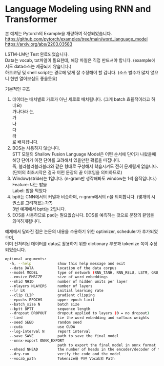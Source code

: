 # Language Modeling using RNN and Transformer

본 예제는 Pytorch의 Example을 개량하여 작성되었습니다.</br>
https://github.com/pytorch/examples/tree/main/word_language_model
https://arxiv.org/abs/2203.03583

LSTM-LM만 Test 완료되었습니다.</br>
Data는 vocab, txt파일이 필요한데, 해당 파일은 직접 만드셔야 합니다. (example에서도 data소스는 제공되지 않습니다.)</br>
하드코딩 및 shell script는 경로에 맞게 잘 수정해야 할 겁니다. (소스 벌수가 많지 않으니 한번 열어보심도 좋을듯요)</br>

기본적인 구조
1. 데이터는 배치별로 가로가 아닌 세로로 배치됩니다. (그게 batch 효율적이라고 하네요)</br>
   가나다라 는,</br>
   가</br>
   나</br>
   다</br>
   라</br>
   로 배치됩니다.
2. BOS는 사용하지 않습니다.</br>
   STT 모델의 Shallow Fusion Language Model은 어떤 순서에 단어가 나왔을때 해당 단어가 이전 단어를 고려해서 있을만한 확률을 따집니다.</br>
   즉, <EOS>블라블라<EOS>블라블라<EOS>와 같은 형태로 구성해서 학습시켜도 전혀 문제될게 없습니다. (단어의 최초시작은 결국 어떤 문장의 끝 이후임을 의미하므로)
3. Window(stride)는 1입니다. (n-gram만 생각해봐도 window는 1씩 움직입니다.)</br>
   Feature: 나는 밥을</br>
   Label: 밥을 먹었다
4. bptt는 CNN에서의 커널과 비슷하며, n-gram에서의 n을 의미합니다. (몇개의 시퀀스를 고려하겠는가?)</br>
   3번 예제에서 bptt는 2입니다.
5. EOS를 사용하므로 pad는 필요없습니다. EOS를 예측하는 것으로 문장의 끝임을 의미하게됩니다.

예제에서 달라진 점은 논문의 내용을 수용하기 위한 optimizer, scheduler가 추가되었으며,</br>
이미 전처리된 데이터를 data로 활용하기 위한 dictionary 부분과 tokenize 쪽이 수정되었습니다.

```bash
optional arguments:
  -h, --help            show this help message and exit
  --data DATA           location of the data corpus
  --model MODEL         type of network (RNN_TANH, RNN_RELU, LSTM, GRU, Transformer)
  --emsize EMSIZE       size of word embeddings
  --nhid NHID           number of hidden units per layer
  --nlayers NLAYERS     number of layers
  --lr LR               initial learning rate
  --clip CLIP           gradient clipping
  --epochs EPOCHS       upper epoch limit
  --batch_size N        batch size
  --bptt BPTT           sequence length
  --dropout DROPOUT     dropout applied to layers (0 = no dropout)
  --tied                tie the word embedding and softmax weights
  --seed SEED           random seed
  --cuda                use CUDA
  --log-interval N      report interval
  --save SAVE           path to save the final model
  --onnx-export ONNX_EXPORT
                        path to export the final model in onnx format
  --nhead NHEAD         the number of heads in the encoder/decoder of the transformer model
  --dry-run             verify the code and the model
  --vocab_path          Tokenize를 위한 Vocab의 Path
```
